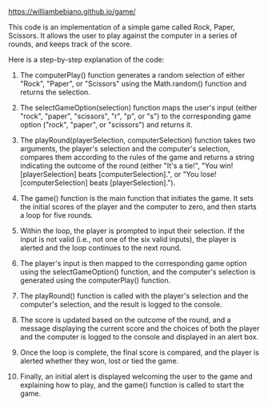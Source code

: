 https://williambebiano.github.io/game/

This code is an implementation of a simple game called Rock, Paper, Scissors. It allows the user to play against the computer in a series of rounds, and keeps track of the score.

Here is a step-by-step explanation of the code:

1. The computerPlay() function generates a random selection of either "Rock", "Paper", or "Scissors" using the Math.random() function and returns the selection.

2. The selectGameOption(selection) function maps the user's input (either "rock", "paper", "scissors", "r", "p", or "s") to the corresponding game option ("rock", "paper", or "scissors") and returns it.

3. The playRound(playerSelection, computerSelection) function takes two arguments, the player's selection and the computer's selection, compares them according to the rules of the game and returns a string indicating the outcome of the round (either "It's a tie!", "You win! [playerSelection] beats [computerSelection].", or "You lose! [computerSelection] beats [playerSelection].").

4. The game() function is the main function that initiates the game. It sets the initial scores of the player and the computer to zero, and then starts a loop for five rounds.

5. Within the loop, the player is prompted to input their selection. If the input is not valid (i.e., not one of the six valid inputs), the player is alerted and the loop continues to the next round.

6. The player's input is then mapped to the corresponding game option using the selectGameOption() function, and the computer's selection is generated using the computerPlay() function.

7. The playRound() function is called with the player's selection and the computer's selection, and the result is logged to the console.

8. The score is updated based on the outcome of the round, and a message displaying the current score and the choices of both the player and the computer is logged to the console and displayed in an alert box.

9. Once the loop is complete, the final score is compared, and the player is alerted whether they won, lost or tied the game.

10. Finally, an initial alert is displayed welcoming the user to the game and explaining how to play, and the game() function is called to start the game.
